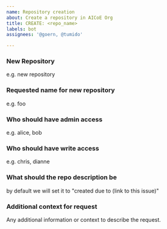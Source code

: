 ```yaml
---
name: Repository creation
about: Create a repository in AICoE Org
title: CREATE: <repo_name>
labels: bot
assignees: '@goern, @tumido'

---
```


### New Repository
e.g. new repository

### Requested name for new repository
e.g. foo

### Who should have admin access
e.g. alice, bob

### Who should have write access
e.g. chris, dianne

### What should the repo description be
by default we will set it to "created due to (link to this issue)"

### Additional context for request
Any additional information or context to describe the request.
